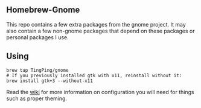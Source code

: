 Homebrew-Gnome
--------------

This repo contains a few extra packages from the gnome project.
It may also contain a few non-gnome packages that depend on these packages
or personal packages I use.

Using
-----

```
brew tap TingPing/gnome
# If you previously installed gtk with x11, reinstall without it:
brew install gtk+3 --without-x11
```

Read the [wiki](https://github.com/TingPing/homebrew-gnome/wiki) for more information
on configuration you will need for things such as proper theming.
